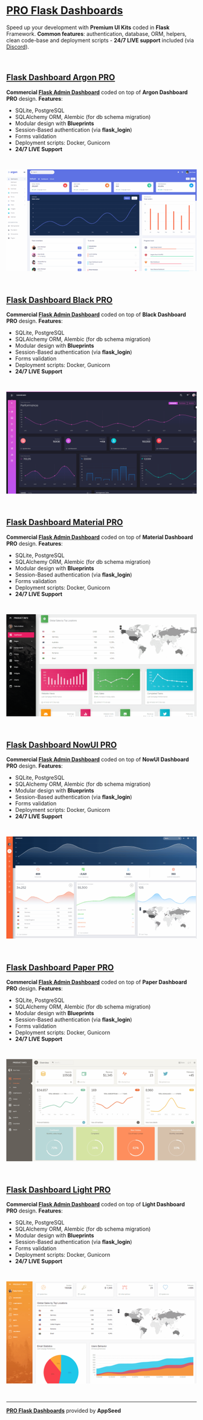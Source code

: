 # [PRO Flask Dashboards](https://appseed.us/bundles/flask-admin-dashboards-pro) 

Speed up your development with **Premium UI Kits** coded in **Flask** Framework. **Common features**: authentication, database, ORM, helpers, clean code-base and deployment scripts - **24/7 LIVE support** included (via [Discord](https://discord.gg/fZC6hup)).

<br />

## [Flask Dashboard Argon PRO](https://appseed.us/admin-dashboards/flask-dashboard-argon-pro)

**Commercial [Flask Admin Dashboard](https://appseed.us/admin-dashboards/flask-dashboard-argon-pro)** coded on top of **Argon Dashboard PRO** design. **Features**:

- SQLite, PostgreSQL
- SQLAlchemy ORM, Alembic (for db schema migration)
- Modular design with **Blueprints**
- Session-Based authentication (via **flask_login**)
- Forms validation
- Deployment scripts: Docker, Gunicorn
- **24/7 LIVE Support**

<br />

![Flask Dashboard Argon PRO - Fully-Coded Admin Panel.](https://raw.githubusercontent.com/app-generator/static/master/products/flask-dashboard-argon-pro-intro.gif)

<br />

## [Flask Dashboard Black PRO](https://appseed.us/admin-dashboards/flask-dashboard-black-pro)

**Commercial [Flask Admin Dashboard](https://appseed.us/admin-dashboards/flask-dashboard-black-pro)** coded on top of **Black Dashboard PRO** design. **Features**:

- SQLite, PostgreSQL
- SQLAlchemy ORM, Alembic (for db schema migration)
- Modular design with **Blueprints**
- Session-Based authentication (via **flask_login**)
- Forms validation
- Deployment scripts: Docker, Gunicorn
- **24/7 LIVE Support**

<br />

![Flask Dashboard Black PRO - Fully-Coded Admin Panel.](https://raw.githubusercontent.com/app-generator/static/master/products/flask-dashboard-black-pro-intro.gif)

<br />

## [Flask Dashboard Material PRO](https://appseed.us/admin-dashboards/flask-dashboard-material-pro)

**Commercial [Flask Admin Dashboard](https://appseed.us/admin-dashboards/flask-dashboard-black-pro)** coded on top of **Material Dashboard PRO** design. **Features**:

- SQLite, PostgreSQL
- SQLAlchemy ORM, Alembic (for db schema migration)
- Modular design with **Blueprints**
- Session-Based authentication (via **flask_login**)
- Forms validation
- Deployment scripts: Docker, Gunicorn
- **24/7 LIVE Support**

<br />

![Flask Dashboard Material PRO - Fully-Coded Admin Panel.](https://raw.githubusercontent.com/app-generator/static/master/products/flask-dashboard-material-pro-intro.gif)

<br />

## [Flask Dashboard NowUI PRO](https://appseed.us/admin-dashboards/flask-dashboard-now-ui-pro)

**Commercial [Flask Admin Dashboard](https://appseed.us/admin-dashboards/flask-dashboard-now-ui-pro)** coded on top of **NowUI Dashboard PRO** design. **Features**:

- SQLite, PostgreSQL
- SQLAlchemy ORM, Alembic (for db schema migration)
- Modular design with **Blueprints**
- Session-Based authentication (via **flask_login**)
- Forms validation
- Deployment scripts: Docker, Gunicorn
- **24/7 LIVE Support**

<br />

![Flask Dashboard NowUI PRO - Fully-Coded Admin Panel.](https://raw.githubusercontent.com/app-generator/static/master/products/flask-dashboard-now-ui-pro-intro.gif)

<br />

## [Flask Dashboard Paper PRO](https://appseed.us/admin-dashboards/flask-dashboard-paper-pro)

**Commercial [Flask Admin Dashboard](https://appseed.us/admin-dashboards/flask-dashboard-argon-pro)** coded on top of **Paper Dashboard PRO** design. **Features**:

- SQLite, PostgreSQL
- SQLAlchemy ORM, Alembic (for db schema migration)
- Modular design with **Blueprints**
- Session-Based authentication (via **flask_login**)
- Forms validation
- Deployment scripts: Docker, Gunicorn
- **24/7 LIVE Support**

<br />

![Flask Dashboard Paper PRO - Fully-Coded Admin Panel.](https://raw.githubusercontent.com/app-generator/static/master/products/flask-dashboard-paper-pro-intro.gif)

<br />

## [Flask Dashboard Light PRO](https://appseed.us/admin-dashboards/flask-dashboard-light-pro)

**Commercial [Flask Admin Dashboard](https://appseed.us/admin-dashboards/flask-dashboard-argon-pro)** coded on top of **Light Dashboard PRO** design. **Features**:

- SQLite, PostgreSQL
- SQLAlchemy ORM, Alembic (for db schema migration)
- Modular design with **Blueprints**
- Session-Based authentication (via **flask_login**)
- Forms validation
- Deployment scripts: Docker, Gunicorn
- **24/7 LIVE Support**

<br />

![Flask Dashboard Light PRO - Fully-Coded Admin Panel.](https://raw.githubusercontent.com/app-generator/static/master/products/flask-dashboard-light-pro-intro.gif)

<br />

--- 
**[PRO Flask Dashboards](https://appseed.us/bundles/flask-admin-dashboards-pro)** provided by **AppSeed**
